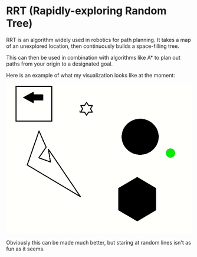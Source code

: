 # RRT (Rapidly-exploring Random Tree)
RRT is an algorithm widely used in robotics for path planning. It takes a map of an unexplored location, then continuously builds a space-filling tree. 

This can then be used in combination with algorithms like A* to plan out paths from your origin to a designated goal.

Here is an example of what my visualization looks like at the moment:

![RRT Example](examples/example-03.gif)

Obviously this can be made much better, but staring at random lines isn't as fun as it seems.
